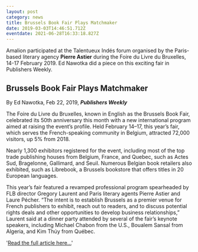 ```yaml
---
layout: post
category: news
title: Brussels Book Fair Plays Matchmaker
date: 2019-03-03T14:46:51.712Z
eventdate: 2021-06-28T16:33:18.827Z
---
```

Amalion participated at the Talentueux Indés forum organised by the Paris-based literary agency **Pierre Astier** during the Foire du Livre du Bruxelles, 14-17 February 2019. Ed Nawotka did a piece on this exciting fair in Publishers Weekly.

## Brussels Book Fair Plays Matchmaker

By Ed Nawotka, Feb 22, 2019, ***Publishers Weekly***

The Foire du Livre du Bruxelles, known in English as the Brussels Book Fair, celebrated its 50th anniversary this month with a new international program aimed at raising the event’s profile. Held February 14–17, this year’s fair, which serves the French-speaking community in Belgium, attracted 72,000 visitors, up 5% from 2018.

Nearly 1,300 exhibitors registered for the event, including most of the top trade publishing houses from Belgium, France, and Quebec, such as Actes Sud, Bragelonne, Gallimard, and Seuil. Numerous Belgian book retailers also exhibited, such as Librebook, a Brussels bookstore that offers titles in 20 European languages.

This year’s fair featured a revamped professional program spearheaded by FLB director Gregory Laurent and Paris literary agents Pierre Astier and Laure Pécher. “The intent is to establish Brussels as a premier venue for French publishers to exhibit, reach out to readers, and to discuss potential rights deals and other opportunities to develop business relationships,” Laurent said at a dinner party attended by several of the fair’s keynote speakers, including Michael Chabon from the U.S., Boualem Sansal from Algeria, and Kim Thúy from Québec.

'[Read the full article  here...](https://www.publishersweekly.com/pw/by-topic/international/trade-shows/article/79358-brussels-book-fair-plays-matchmaker.html "Brussels Book Fair Plays Matchmaker")'